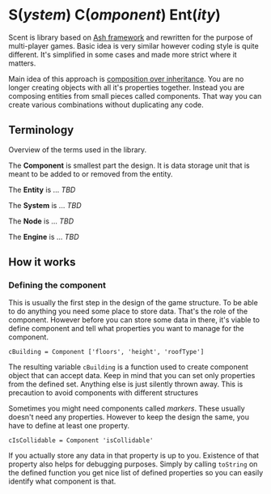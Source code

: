 # S(*ystem*) C(*omponent*) Ent(*ity*)

Scent is library based on [Ash framework](http://www.ashframework.org/) and rewritten for the purpose of multi-player games. Basic idea is very similar however coding style is quite different. It's simplified in some cases and made more strict where it matters.

Main idea of this approach is [composition over inheritance](http://en.wikipedia.org/wiki/Composition_over_inheritance). You are no longer creating objects with all it's properties together. Instead you are composing entities from small pieces called components. That way you can create various combinations without duplicating any code.

## Terminology

Overview of the terms used in the library.

The **Component** is smallest part the design. It is data storage unit that is meant to be added to or removed from the entity.

The **Entity** is ... *TBD*

The **System** is ... *TBD*

The **Node** is ... *TBD*

The **Engine** is ... *TBD*

## How it works

### Defining the component

This is usually the first step in the design of the game structure. To be able to do anything you need some place to store data. That's the role of the component. However before you can store some data in there, it's viable to define component and tell what properties you want to manage for the component.

	cBuilding = Component ['floors', 'height', 'roofType']

The resulting variable `cBuilding` is a function used to create component object that can accept data. Keep in mind that you can set only properties from the defined set. Anything else is just silently thrown away. This is precaution to avoid components with different structures

Sometimes you might need components called *markers*. These usually doesn't need any properties. However to keep the design the same, you have to define at least one property.

	cIsCollidable = Component 'isCollidable'

If you actually store any data in that property is up to you. Existence of that property also helps for debugging purposes. Simply by calling `toString` on the defined function you get nice list of defined properties so you can easily identify what component is that.